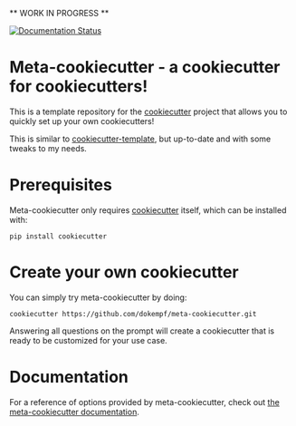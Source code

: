 ** WORK IN PROGRESS **

[![Documentation Status](https://readthedocs.org/projects/meta-cookiecutter/badge/?version=latest)](https://meta-cookiecutter.readthedocs.io/en/latest/?badge=latest)

# Meta-cookiecutter - a cookiecutter for cookiecutters!

This is a template repository for the [cookiecutter](https://github.com/cookiecutter/cookiecutter) project
that allows you to quickly set up your own cookiecutters!

This is similar to [cookiecutter-template](https://github.com/eviweb/cookiecutter-template), but up-to-date
and with some tweaks to my needs.

# Prerequisites

Meta-cookiecutter only requires [cookiecutter](https://github.com/cookiecutter/cookiecutter) itself, which can be installed with:

```
pip install cookiecutter
```

# Create your own cookiecutter

You can simply try meta-cookiecutter by doing:

```
cookiecutter https://github.com/dokempf/meta-cookiecutter.git
```

Answering all questions on the prompt will create a cookiecutter
that is ready to be customized for your use case.

# Documentation

For a reference of options provided by meta-cookiecutter, check out
[the meta-cookiecutter documentation](https://readthedocs.org/projects/meta-cookiecutter/badge/?version=latest).
